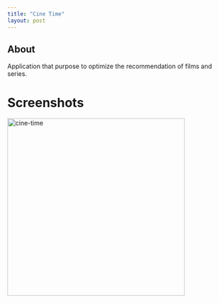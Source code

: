 ```yaml
---
title: "Cine Time"
layout: post
---
```


## About
Application that purpose to optimize the recommendation of films and series.


# Screenshots 

<img width="400" alt="cine-time" src="../assets/images/cine-time">